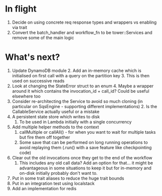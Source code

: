 # In flight
1. Decide on using concrete req response types and wrappers vs enabling via trait
2. Convert the batch_handler and workflow_fn to be tower::Services and remove some of the main logic

# What's next?

1. Update DynamoDB module
   2. Add an in-memory cache which is initialised on first call with a query on the partition key
      3. This is then used on successive reads
3. Look at changing the StateError struct to an enum
   4. Maybe a wrapper around it which contains the invocation_id + call_id? Could be useful elsewhere too
1. Consider re-architecting the Service to avoid so much cloning (in particular on SqsEngine - supporting different implementations)
   2. Is the CallableService actually useful or a mistake
6. A persistent state store which writes to disk
   1. To be used in Lambda initially with a single concurrency
8. Add multiple helper methods to the context
   1. callMultiple or callAll() - for when you want to wait for multiple tasks but fire them off together
   2. Some save that can be performed on long running operations to avoid replaying them (.run() with a save feature like checkpointing code)
9. Clear out the old invocations once they get to the end of the workflow
   1. This includes any old call data? Add an option for that... it might be advantageous in some situations to keep it but for in-memory and on-disk initially probably don't want to.
10. Put in some trait aliases to reduce the huge trait bounds
11. Put in an integration test using localstack
12. Add an implementation for redis